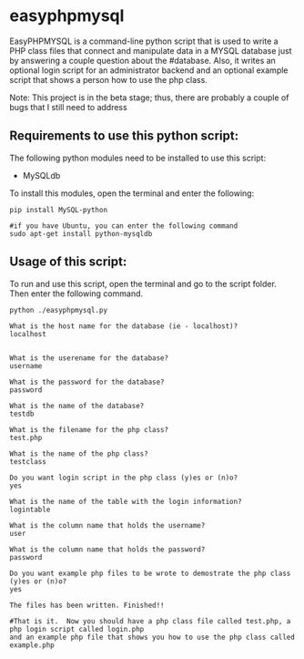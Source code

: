 easyphpmysql
============

EasyPHPMYSQL is a command-line python script that is used to  write a PHP class files that connect and manipulate data in a MYSQL database just by answering a couple question about the #database.  Also, it writes an optional login script for an administrator backend and an optional example script that shows a person how to use the php class.

Note:  This project is in the beta stage; thus, there are probably a couple of bugs that I still need to address

Requirements to use this python script:
---------------------------------------
The following python modules need to be installed to use this script:
* MySQLdb

To install this modules, open the terminal and enter the following:
```
pip install MySQL-python

#if you have Ubuntu, you can enter the following command
sudo apt-get install python-mysqldb
```
Usage of this script:
---------------------
To run and use this script, open the terminal and go to the script folder.  Then enter the following command.
```
python ./easyphpmysql.py

What is the host name for the database (ie - localhost)?
localhost


What is the userename for the database?
username

What is the password for the database?
password

What is the name of the database?
testdb

What is the filename for the php class?
test.php

What is the name of the php class?
testclass

Do you want login script in the php class (y)es or (n)o?
yes

What is the name of the table with the login information?
logintable

What is the column name that holds the username?
user

What is the column name that holds the password?
password

Do you want example php files to be wrote to demostrate the php class (y)es or (n)o?
yes

The files has been written. Finished!!

#That is it.  Now you should have a php class file called test.php, a php login script called login.php 
and an example php file that shows you how to use the php class called example.php

```
